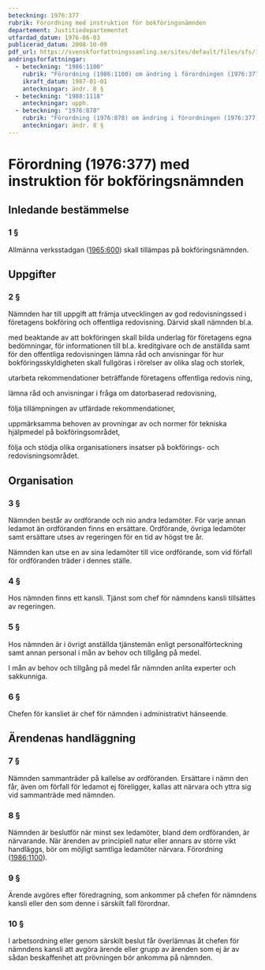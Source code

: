 ```yaml
---
beteckning: 1976:377
rubrik: Förordning med instruktion för bokföringsnämnden
departement: Justitiedepartementet
utfardad_datum: 1976-06-03
publicerad_datum: 2008-10-09
pdf_url: https://svenskforfattningssamling.se/sites/default/files/sfs/1976-06/SFS1976-377.pdf
andringsforfattningar:
  - beteckning: "1986:1100"
    rubrik: "Förordning (1986:1100) om ändring i förordningen (1976:377) med instruktion för bokföringsnämnden"
    ikraft_datum: 1987-01-01
    anteckningar: ändr. 8 §
  - beteckning: "1988:1118"
    anteckningar: upph.
  - beteckning: "1976:878"
    rubrik: "Förordning (1976:878) om ändring i förordningen (1976:377) med instruktion för bokföringsnämnden"
    anteckningar: ändr. 8 §
---
```


# Förordning (1976:377) med instruktion för bokföringsnämnden

## Inledande bestämmelse

### 1 §

Allmänna verksstadgan ([1965:600](https://selex.se/eli/sfs/1965/600)) skall tillämpas på bokföringsnämnden.

## Uppgifter

### 2 §

Nämnden har till uppgift att främja utvecklingen av god redovisningssed i företagens bokföring och offentliga redovisning. Därvid skall nämnden bl.a.

med beaktande av att bokföringen skall bilda underlag för företagens egna bedömningar, för informationen till bl.a. kreditgivare och de anställda samt för den offentliga redovisningen lämna råd och anvisningar för hur bokföringsskyldigheten skall fullgöras i rörelser av olika slag och storlek,

utarbeta rekommendationer beträffande företagens offentliga redovis ning,

lämna råd och anvisningar i fråga om datorbaserad redovisning,

följa tillämpningen av utfärdade rekommendationer,

uppmärksamma behoven av provningar av och normer för tekniska hjälpmedel på bokföringsområdet,

följa och stödja olika organisationers insatser på bokförings- och redovisningsområdet.

## Organisation

### 3 §

Nämnden består av ordförande och nio andra ledamöter. För varje annan ledamot än ordföranden finns en ersättare. Ordförande, övriga ledamöter samt ersättare utses av regeringen för en tid av högst tre år.

Nämnden kan utse en av sina ledamöter till vice ordförande, som vid förfall för ordföranden träder i dennes ställe.

### 4 §

Hos nämnden finns ett kansli. Tjänst som chef för nämndens kansli tillsättes av regeringen.

### 5 §

Hos nämnden är i övrigt anställda tjänstemän enligt personalförteckning samt annan personal i mån av behov och tillgång på medel.

I mån av behov och tillgång på medel får nämnden anlita experter och sakkunniga.

### 6 §

Chefen för kansliet är chef för nämnden i administrativt hänseende.

## Ärendenas handläggning

### 7 §

Nämnden sammanträder på kallelse av ordföranden. Ersättare i nämn den får, även om förfall för ledamot ej föreligger, kallas att närvara och yttra sig vid sammanträde med nämnden.

### 8 §

Nämnden är beslutför när minst sex ledamöter, bland dem ordföranden, är närvarande. När ärenden av principiell natur eller annars av större vikt handläggs, bör om möjligt samtliga ledamöter närvara. Förordning ([1986:1100](https://selex.se/eli/sfs/1986/1100)).

### 9 §

Ärende avgöres efter föredragning, som ankommer på chefen för nämndens kansli eller den som denne i särskilt fall förordnar.

### 10 §

I arbetsordning eller genom särskilt beslut får överlämnas åt chefen för nämndens kansli att avgöra ärende eller grupp av ärenden som ej är av sådan beskaffenhet att prövningen bör ankomma på nämnden.